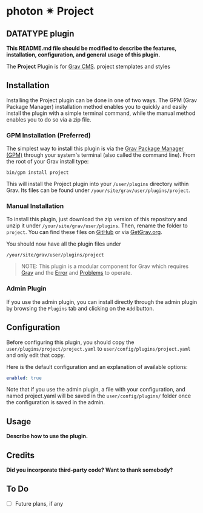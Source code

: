 # photon ✴ Project
## DATATYPE plugin

**This README.md file should be modified to describe the features, installation, configuration, and general usage of this plugin.**

The **Project** Plugin is for [Grav CMS](http://github.com/getgrav/grav). project stemplates and styles

## Installation

Installing the Project plugin can be done in one of two ways. The GPM (Grav Package Manager) installation method enables you to quickly and easily install the plugin with a simple terminal command, while the manual method enables you to do so via a zip file.

### GPM Installation (Preferred)

The simplest way to install this plugin is via the [Grav Package Manager (GPM)](http://learn.getgrav.org/advanced/grav-gpm) through your system's terminal (also called the command line).  From the root of your Grav install type:

    bin/gpm install project

This will install the Project plugin into your `/user/plugins` directory within Grav. Its files can be found under `/your/site/grav/user/plugins/project`.

### Manual Installation

To install this plugin, just download the zip version of this repository and unzip it under `/your/site/grav/user/plugins`. Then, rename the folder to `project`. You can find these files on [GitHub](https://github.com/i-am-phi/grav-plugin-project) or via [GetGrav.org](http://getgrav.org/downloads/plugins#extras).

You should now have all the plugin files under

    /your/site/grav/user/plugins/project

> NOTE: This plugin is a modular component for Grav which requires [Grav](http://github.com/getgrav/grav) and the [Error](https://github.com/getgrav/grav-plugin-error) and [Problems](https://github.com/getgrav/grav-plugin-problems) to operate.

### Admin Plugin

If you use the admin plugin, you can install directly through the admin plugin by browsing the `Plugins` tab and clicking on the `Add` button.

## Configuration

Before configuring this plugin, you should copy the `user/plugins/project/project.yaml` to `user/config/plugins/project.yaml` and only edit that copy.

Here is the default configuration and an explanation of available options:

```yaml
enabled: true
```

Note that if you use the admin plugin, a file with your configuration, and named project.yaml will be saved in the `user/config/plugins/` folder once the configuration is saved in the admin.

## Usage

**Describe how to use the plugin.**

## Credits

**Did you incorporate third-party code? Want to thank somebody?**

## To Do

- [ ] Future plans, if any
